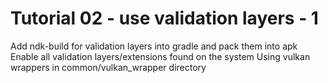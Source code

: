 Tutorial 02 - use validation layers - 1
===========
Add ndk-build for validation layers into gradle and pack them into apk
Enable all validation layers/extensions found on the system
Using vulkan wrappers in common/vulkan_wrapper directory

